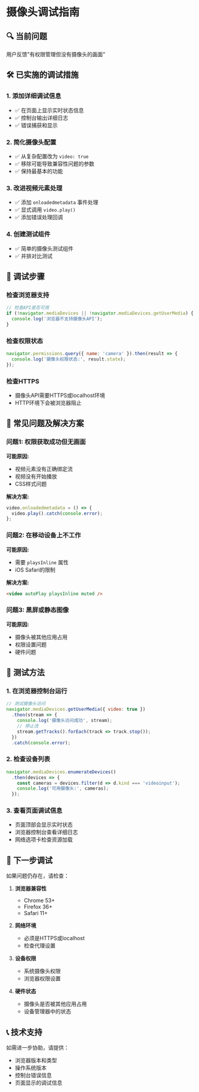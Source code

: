 # 摄像头调试指南

## 🔍 当前问题
用户反馈"有权限管理但没有摄像头的画面"

## 🛠 已实施的调试措施

### 1. 添加详细调试信息
- ✅ 在页面上显示实时状态信息
- ✅ 控制台输出详细日志
- ✅ 错误捕获和显示

### 2. 简化摄像头配置
- ✅ 从复杂配置改为 `video: true`
- ✅ 移除可能导致兼容性问题的参数
- ✅ 保持最基本的功能

### 3. 改进视频元素处理
- ✅ 添加 `onloadedmetadata` 事件处理
- ✅ 显式调用 `video.play()`
- ✅ 添加错误处理回调

### 4. 创建测试组件
- ✅ 简单的摄像头测试组件
- ✅ 并排对比测试

## 🔧 调试步骤

### 检查浏览器支持
```javascript
// 检查API是否可用
if (!navigator.mediaDevices || !navigator.mediaDevices.getUserMedia) {
  console.log('浏览器不支持摄像头API');
}
```

### 检查权限状态
```javascript
navigator.permissions.query({ name: 'camera' }).then(result => {
  console.log('摄像头权限状态:', result.state);
});
```

### 检查HTTPS
- 摄像头API需要HTTPS或localhost环境
- HTTP环境下会被浏览器阻止

## 📱 常见问题及解决方案

### 问题1: 权限获取成功但无画面
**可能原因:**
- 视频元素没有正确绑定流
- 视频没有开始播放
- CSS样式问题

**解决方案:**
```javascript
video.onloadedmetadata = () => {
  video.play().catch(console.error);
};
```

### 问题2: 在移动设备上不工作
**可能原因:**
- 需要 `playsInline` 属性
- iOS Safari的限制

**解决方案:**
```html
<video autoPlay playsInline muted />
```

### 问题3: 黑屏或静态图像
**可能原因:**
- 摄像头被其他应用占用
- 权限设置问题
- 硬件问题

## 🧪 测试方法

### 1. 在浏览器控制台运行
```javascript
// 测试摄像头访问
navigator.mediaDevices.getUserMedia({ video: true })
  .then(stream => {
    console.log('摄像头访问成功', stream);
    // 停止流
    stream.getTracks().forEach(track => track.stop());
  })
  .catch(console.error);
```

### 2. 检查设备列表
```javascript
navigator.mediaDevices.enumerateDevices()
  .then(devices => {
    const cameras = devices.filter(d => d.kind === 'videoinput');
    console.log('可用摄像头:', cameras);
  });
```

### 3. 查看页面调试信息
- 页面顶部会显示实时状态
- 浏览器控制台查看详细日志
- 网络选项卡检查资源加载

## 🚀 下一步调试

如果问题仍存在，请检查：

1. **浏览器兼容性**
   - Chrome 53+
   - Firefox 36+
   - Safari 11+

2. **网络环境**
   - 必须是HTTPS或localhost
   - 检查代理设置

3. **设备权限**
   - 系统摄像头权限
   - 浏览器权限设置

4. **硬件状态**
   - 摄像头是否被其他应用占用
   - 设备管理器中的状态

## 📞 技术支持

如需进一步协助，请提供：
- 浏览器版本和类型
- 操作系统版本
- 控制台错误信息
- 页面显示的调试信息
